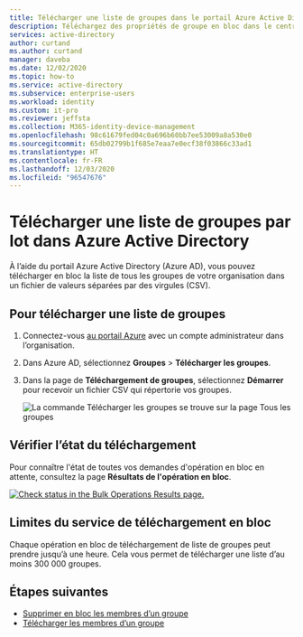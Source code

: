 ```yaml
---
title: Télécharger une liste de groupes dans le portail Azure Active Directory | Microsoft Docs
description: Téléchargez des propriétés de groupe en bloc dans le centre d’administration Azure dans Azure Active Directory.
services: active-directory
author: curtand
ms.author: curtand
manager: daveba
ms.date: 12/02/2020
ms.topic: how-to
ms.service: active-directory
ms.subservice: enterprise-users
ms.workload: identity
ms.custom: it-pro
ms.reviewer: jeffsta
ms.collection: M365-identity-device-management
ms.openlocfilehash: 98c61679fed04c0a696b60bb7ee53009a8a530e0
ms.sourcegitcommit: 65db02799b1f685e7eaa7e0ecf38f03866c33ad1
ms.translationtype: HT
ms.contentlocale: fr-FR
ms.lasthandoff: 12/03/2020
ms.locfileid: "96547676"
---
```

# <a name="bulk-download-a-list-of-groups-in-azure-active-directory"></a>Télécharger une liste de groupes par lot dans Azure Active Directory

À l’aide du portail Azure Active Directory (Azure AD), vous pouvez télécharger en bloc la liste de tous les groupes de votre organisation dans un fichier de valeurs séparées par des virgules (CSV).

## <a name="to-download-a-list-of-groups"></a>Pour télécharger une liste de groupes

1. Connectez-vous [au portail Azure](https://portal.azure.com) avec un compte administrateur dans l’organisation.
1. Dans Azure AD, sélectionnez **Groupes** > **Télécharger les groupes**.
1. Dans la page de **Téléchargement de groupes**, sélectionnez **Démarrer** pour recevoir un fichier CSV qui répertorie vos groupes.

   ![La commande Télécharger les groupes se trouve sur la page Tous les groupes](./media/groups-bulk-download/bulk-download.png)

## <a name="check-download-status"></a>Vérifier l’état du téléchargement

Pour connaître l'état de toutes vos demandes d'opération en bloc en attente, consultez la page **Résultats de l'opération en bloc**.

[![Check status in the Bulk Operations Results page.](./media/groups-bulk-download/bulk-center.png)](./media/groups-bulk-download/bulk-center.png#lightbox)

## <a name="bulk-download-service-limits"></a>Limites du service de téléchargement en bloc

Chaque opération en bloc de téléchargement de liste de groupes peut prendre jusqu’à une heure. Cela vous permet de télécharger une liste d’au moins 300 000 groupes.

## <a name="next-steps"></a>Étapes suivantes

- [Supprimer en bloc les membres d’un groupe](groups-bulk-remove-members.md)
- [Télécharger les membres d’un groupe](groups-bulk-download-members.md)
